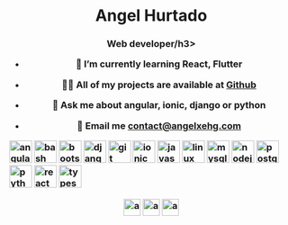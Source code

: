 <h1 align="center">Angel Hurtado</h1>
<h3 align="center">Web developer/h3>

- 🌱 I’m currently learning **React, Flutter**

- 👨‍💻 All of my projects are available at [Github](https://github.com/angelxehg?tab=repositories)

- 💬 Ask me about **angular, ionic, django or python**

- 📧 Email me **contact@angelxehg.com**

<p align="left">
<img src="https://devicons.github.io/devicon/devicon.git/icons/angularjs/angularjs-original.svg" alt="angularjs" width="40" height="40"/>
<img src="https://www.vectorlogo.zone/logos/gnu_bash/gnu_bash-icon.svg" alt="bash" width="40" height="40"/>
<img src="https://devicons.github.io/devicon/devicon.git/icons/bootstrap/bootstrap-plain.svg" alt="bootstrap" width="40" height="40"/>
<img src="https://devicons.github.io/devicon/devicon.git/icons/django/django-original.svg" alt="django" width="40" height="40"/>
<img src="https://www.vectorlogo.zone/logos/git-scm/git-scm-icon.svg" alt="git" width="40" height="40"/>
<img src="https://upload.wikimedia.org/wikipedia/commons/d/d1/Ionic_Logo.svg" alt="ionic" width="40" height="40"/>
<img src="https://devicons.github.io/devicon/devicon.git/icons/javascript/javascript-original.svg" alt="javascript" width="40" height="40"/>
<img src="https://devicons.github.io/devicon/devicon.git/icons/linux/linux-original.svg" alt="linux" width="40" height="40"/>
<img src="https://devicons.github.io/devicon/devicon.git/icons/mysql/mysql-original-wordmark.svg" alt="mysql" width="40" height="40"/>
<img src="https://devicons.github.io/devicon/devicon.git/icons/nodejs/nodejs-original-wordmark.svg" alt="nodejs" width="40" height="40"/>
<img src="https://devicons.github.io/devicon/devicon.git/icons/postgresql/postgresql-original-wordmark.svg" alt="postgresql" width="40" height="40"/>
<img src="https://devicons.github.io/devicon/devicon.git/icons/python/python-original.svg" alt="python" width="40" height="40"/>
<img src="https://devicons.github.io/devicon/devicon.git/icons/react/react-original-wordmark.svg" alt="react" width="40" height="40"/>
<img src="https://devicons.github.io/devicon/devicon.git/icons/typescript/typescript-original.svg" alt="typescript" width="40" height="40"/>
</p>

<p align="center">
<a href="https://twitter.com/angelxehg" target="blank"><img align="center" src="https://cdn.jsdelivr.net/npm/simple-icons@3.0.1/icons/twitter.svg" alt="angelxehg" height="30" width="30" /></a>
<a href="https://linkedin.com/in/angelxehg" target="blank"><img align="center" src="https://cdn.jsdelivr.net/npm/simple-icons@3.0.1/icons/linkedin.svg" alt="angelxehg" height="30" width="30" /></a>
<a href="https://instagram.com/angelxehg" target="blank"><img align="center" src="https://cdn.jsdelivr.net/npm/simple-icons@3.0.1/icons/instagram.svg" alt="angelxehg" height="30" width="30" /></a>
</p>
